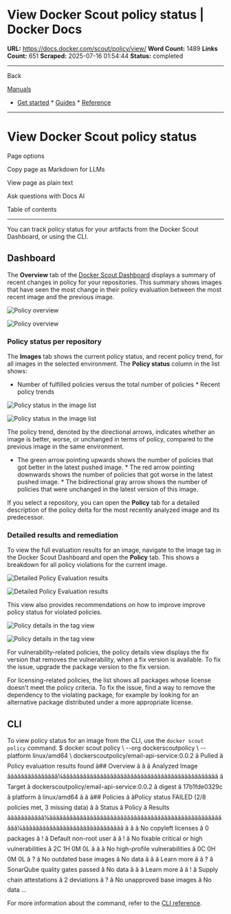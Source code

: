 # View Docker Scout policy status | Docker Docs

**URL:** https://docs.docker.com/scout/policy/view/
**Word Count:** 1489
**Links Count:** 651
**Scraped:** 2025-07-16 01:54:44
**Status:** completed

---

Back

[Manuals](https://docs.docker.com/manuals/)

  * [Get started](https://docs.docker.com/get-started/)   * [Guides](https://docs.docker.com/guides/)   * [Reference](https://docs.docker.com/reference/)

* * *

# View Docker Scout policy status

Page options

Copy page as Markdown for LLMs

View page as plain text

Ask questions with Docs AI

Table of contents

* * *

You can track policy status for your artifacts from the Docker Scout Dashboard, or using the CLI.

## Dashboard

The **Overview** tab of the [Docker Scout Dashboard](https://scout.docker.com/) displays a summary of recent changes in policy for your repositories. This summary shows images that have seen the most change in their policy evaluation between the most recent image and the previous image.

![Policy overview](https://docs.docker.com/scout/images/policy-overview.webp)

![Policy overview](https://docs.docker.com/scout/images/policy-overview.webp)

### Policy status per repository

The **Images** tab shows the current policy status, and recent policy trend, for all images in the selected environment. The **Policy status** column in the list shows:

  * Number of fulfilled policies versus the total number of policies   * Recent policy trends

![Policy status in the image list](https://docs.docker.com/scout/images/policy-image-list.webp)

![Policy status in the image list](https://docs.docker.com/scout/images/policy-image-list.webp)

The policy trend, denoted by the directional arrows, indicates whether an image is better, worse, or unchanged in terms of policy, compared to the previous image in the same environment.

  * The green arrow pointing upwards shows the number of policies that got better in the latest pushed image.   * The red arrow pointing downwards shows the number of policies that got worse in the latest pushed image.   * The bidirectional gray arrow shows the number of policies that were unchanged in the latest version of this image.

If you select a repository, you can open the **Policy** tab for a detailed description of the policy delta for the most recently analyzed image and its predecessor.

### Detailed results and remediation

To view the full evaluation results for an image, navigate to the image tag in the Docker Scout Dashboard and open the **Policy** tab. This shows a breakdown for all policy violations for the current image.

![Detailed Policy Evaluation results](https://docs.docker.com/scout/images/policy-detailed-results.webp)

![Detailed Policy Evaluation results](https://docs.docker.com/scout/images/policy-detailed-results.webp)

This view also provides recommendations on how to improve improve policy status for violated policies.

![Policy details in the tag view](https://docs.docker.com/scout/images/policy-tag-view.webp)

![Policy details in the tag view](https://docs.docker.com/scout/images/policy-tag-view.webp)

For vulnerability-related policies, the policy details view displays the fix version that removes the vulnerability, when a fix version is available. To fix the issue, upgrade the package version to the fix version.

For licensing-related policies, the list shows all packages whose license doesn't meet the policy criteria. To fix the issue, find a way to remove the dependency to the violating package, for example by looking for an alternative package distributed under a more appropriate license.

## CLI

To view policy status for an image from the CLI, use the `docker scout policy` command.               $ docker scout policy \       --org dockerscoutpolicy \       --platform linux/amd64 \       dockerscoutpolicy/email-api-service:0.0.2              â Pulled         â Policy evaluation results found               â## Overview     â     â             â               Analyzed Image     âââââââââââââââ¼ââââââââââââââââââââââââââââââââââââââââââââââ     â  Target     â  dockerscoutpolicy/email-api-service:0.0.2     â    digest   â  17b1fde0329c     â    platform â linux/amd64     â     â     â## Policies     â     âPolicy status  FAILED  (2/8 policies met, 3 missing data)     â     â  Status â                  Policy                             â           Results     âââââââââââ¼ââââââââââââââââââââââââââââââââââââââââââââââââââââââ¼ââââââââââââââââââââââââââââââ     â  â      â No copyleft licenses                                â    0 packages     â  !      â Default non-root user                               â     â  !      â No fixable critical or high vulnerabilities         â    2C     1H     0M     0L     â  â      â No high-profile vulnerabilities                     â    0C     0H     0M     0L     â  ?      â No outdated base images                             â    No data     â         â                                                     â    Learn more â     â  ?      â SonarQube quality gates passed                      â    No data     â         â                                                     â    Learn more â     â  !      â Supply chain attestations                           â    2 deviations     â  ?      â No unapproved base images                           â    No data          ...     

For more information about the command, refer to the [CLI reference](https://docs.docker.com/reference/cli/docker/scout/policy/).